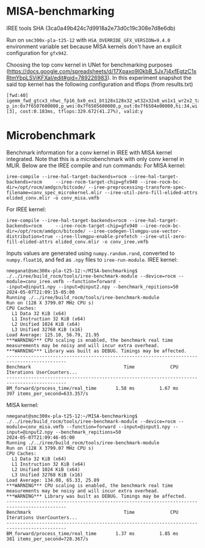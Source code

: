 # MISA-benchmarking

IREE tools SHA (3ca0a49b424c7d9918a2e73d0c19c308e7d8e6db) 

Run on `smc300x-pla-t25-12` with `HSA_OVERRIDE_GFX_VERSION=9.4.0` environment variable set because MISA kernels don't have an explicit configuration for `gfx942`.

Choosing the top conv kernel in UNet for benchmarking purposes (https://docs.google.com/spreadsheets/d/17Xpaxo9l0kbB_5Jx7j4xfEgtzC1xRtmYbpLSViKFXaI/edit#gid=789226983). In this experiment snapshot the said 
top kernel has the following configuration and tflops (from results.txt)

```
[fwd:40] igemm_fwd_gtcx3_nhwc_fp16_bx0_ex1_bt128x128x32_wt32x32x8_ws1x1_wr2x2_ta1x8x2x1_1x4x1x64_tb1x8x2x1_1x4x1x64_gkgs, p_in:0x7f6507600000,p_wei:0x7f6505600000,p_out:0x7f6504e00000,hi:34,wi:34,n:2,k:1280,c:1280,ho:32,wo:32,stride_h:1,stride_w:1,dilation_h:1,dilation_w:1,pad_h:0,pad_w:0,y:3,x:3,group:1,magic_0:2576980378,magic_1:1,magic_2:1,magic_3:2576980378,magic_4:4,magic_5:30475536,shift_pack_0:134547972,shift_pack_1:16,ks:0,block:256,grid:160,splits:1,karg_size:128,[3], cost:0.183ms, tflops:329.672(41.27%), valid:y
```

# Microbenchmark
Benchmark information for a conv kernel in IREE with MISA kernel integrated. Note that this is a microbenchmark with only conv kernel in MLIR. Below are the IREE compile and run commands:
For MISA kernel: 
```
iree-compile --iree-hal-target-backends=rocm --iree-hal-target-backends=rocm     --iree-rocm-target-chip=gfx940 --iree-rocm-bc-dir=/opt/rocm/amdgcn/bitcode/ --iree-preprocessing-transform-spec-filename=conv_spec_microkernel.mlir --iree-util-zero-fill-elided-attrs elided_conv.mlir -o conv_misa.vmfb
```

For IREE kernel:
```
iree-compile --iree-hal-target-backends=rocm --iree-hal-target-backends=rocm     --iree-rocm-target-chip=gfx940 --iree-rocm-bc-dir=/opt/rocm/amdgcn/bitcode/ --iree-codegen-llvmgpu-use-vector-distribution=true --iree-llvmgpu-enable-prefetch --iree-util-zero-fill-elided-attrs elided_conv.mlir -o conv_iree.vmfb
```

Inputs values are generated using `numpy.random.rand`, converted to `numpy.float16`, and fed as `.npy` files to `iree-run-module`.
IREE kernel:
```
nmeganat@smc300x-pla-t25-12:~/MISA-benchmarking$ ./../iree/build_rocm/tools/iree-benchmark-module --device=rocm --module=conv_iree.vmfb --function=forward -
-input=@input1.npy --input=@input2.npy --benchmark_repitions=50
2024-05-07T21:09:15-05:00
Running ./../iree/build_rocm/tools/iree-benchmark-module
Run on (128 X 3799.07 MHz CPU s)
CPU Caches:
  L1 Data 32 KiB (x64)
  L1 Instruction 32 KiB (x64)
  L2 Unified 1024 KiB (x64)
  L3 Unified 32768 KiB (x16)
Load Average: 125.10, 56.79, 21.95
***WARNING*** CPU scaling is enabled, the benchmark real time measurements may be noisy and will incur extra overhead.
***WARNING*** Library was built as DEBUG. Timings may be affected.
--------------------------------------------------------------------------------------------
Benchmark                                  Time             CPU   Iterations UserCounters...
--------------------------------------------------------------------------------------------
BM_forward/process_time/real_time       1.58 ms         1.67 ms          397 items_per_second=633.357/s
```

MISA kernel:
```
nmeganat@smc300x-pla-t25-12:~/MISA-benchmarking$ ./../iree/build_rocm/tools/iree-benchmark-module --device=rocm --module=conv_misa.vmfb --function=forward --input=@input1.npy --input=@input2.npy --benchmark_repitions=50
2024-05-07T21:09:46-05:00
Running ./../iree/build_rocm/tools/iree-benchmark-module
Run on (128 X 3799.07 MHz CPU s)
CPU Caches:
  L1 Data 32 KiB (x64)
  L1 Instruction 32 KiB (x64)
  L2 Unified 1024 KiB (x64)
  L3 Unified 32768 KiB (x16)
Load Average: 134.08, 65.33, 25.89
***WARNING*** CPU scaling is enabled, the benchmark real time measurements may be noisy and will incur extra overhead.
***WARNING*** Library was built as DEBUG. Timings may be affected.
--------------------------------------------------------------------------------------------
Benchmark                                  Time             CPU   Iterations UserCounters...
--------------------------------------------------------------------------------------------
BM_forward/process_time/real_time       1.37 ms         1.85 ms          381 items_per_second=728.367/s
```

